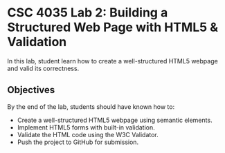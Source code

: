 # CSC 4035 Lab 2: Building a Structured Web Page with HTML5 & Validation

In this lab, student learn how to create a well-structured HTML5 webpage  and valid its correctness.

## Objectives
By the end of the lab, students should have known how to:
* Create a well-structured HTML5 webpage using semantic elements.
* Implement HTML5 forms with built-in validation.
*  Validate the HTML code using the W3C Validator.
* Push the project to GitHub for submission.
